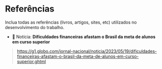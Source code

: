 # Referências

Inclua todas as referências (livros, artigos, sites, etc) utilizados no desenvolvimento do trabalho.

- 📰 Notícia: **Dificuldades financeiras afastam o Brasil da meta de alunos em curso superior**
> https://g1.globo.com/jornal-nacional/noticia/2023/05/19/dificuldades-financeiras-afastam-o-brasil-da-meta-de-alunos-em-curso-superior.ghtml
